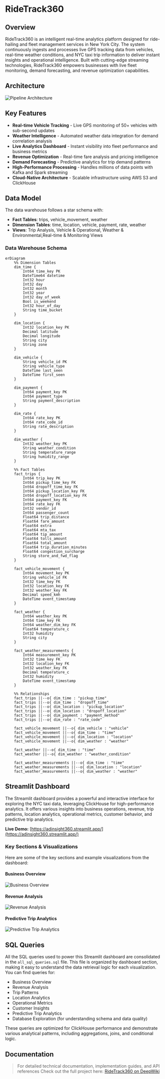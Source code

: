 # RideTrack360

## Overview
RideTrack360 is an intelligent real-time analytics platform designed for ride-hailing and fleet management services in New York City. The system continuously ingests and processes live GPS tracking data from vehicles, real-time weather conditions, and NYC taxi trip information to deliver instant insights and operational intelligence. Built with cutting-edge streaming technologies, RideTrack360 empowers businesses with live fleet monitoring, demand forecasting, and revenue optimization capabilities.

## Architecture
![Pipeline Architecture](data_ingestion/doc/PipelineArchitectur.jpg) 


## Key Features
-  **Real-time Vehicle Tracking** - Live GPS monitoring of 50+ vehicles with sub-second updates
- **Weather Intelligence** - Automated weather data integration for demand correlation analysis  
- **Live Analytics Dashboard** - Instant visibility into fleet performance and business metrics
- **Revenue Optimization** - Real-time fare analysis and pricing intelligence
- **Demand Forecasting** - Predictive analytics for trip demand patterns
- **High-Performance Processing** - Handles millions of data points with Kafka and Spark streaming
- **Cloud-Native Architecture** - Scalable infrastructure using AWS S3 and ClickHouse




## Data Model

The data warehouse follows a star schema with:
- **Fact Tables**: trips, vehicle_movement, weather
- **Dimension Tables**: time, location, vehicle, payment, rate, weather
- **Views**: Trip Analysis, Vehicle & Operational, Weather & Environmental,Real-time & Monitoring Views


### Data Warehouse Schema

```mermaid
erDiagram
    %% Dimension Tables
    dim_time {
        Int64 time_key PK
        DateTime64 datetime
        Int32 hour
        Int32 day
        Int32 month
        Int32 year
        Int32 day_of_week
        Bool is_weekend
        Int32 hour_of_day
        String time_bucket
    }
    
    dim_location {
        Int32 location_key PK
        Decimal latitude
        Decimal longitude
        String city
        String zone
    }
    
    dim_vehicle {
        String vehicle_id PK
        String vehicle_type
        DateTime last_seen
        DateTime first_seen
    }
    
    dim_payment {
        Int64 payment_key PK
        Int64 payment_type
        String payment_description
    }
    
    dim_rate {
        Int64 rate_key PK
        Int64 rate_code_id
        String rate_description
    }
    
    dim_weather {
        Int32 weather_key PK
        String weather_condition
        String temperature_range
        String humidity_range
    }
    
    %% Fact Tables
    fact_trips {
        Int64 trip_key PK
        Int64 pickup_time_key FK
        Int64 dropoff_time_key FK
        Int64 pickup_location_key FK
        Int64 dropoff_location_key FK
        Int64 payment_key FK
        Int64 rate_key FK
        Int32 vendor_id
        Int64 passenger_count
        Float64 trip_distance
        Float64 fare_amount
        Float64 extra
        Float64 mta_tax
        Float64 tip_amount
        Float64 tolls_amount
        Float64 total_amount
        Float64 trip_duration_minutes
        Float64 congestion_surcharge
        String store_and_fwd_flag
    }
    
    fact_vehicle_movement {
        Int64 movement_key PK
        String vehicle_id FK
        Int32 time_key FK
        Int32 location_key FK
        Int32 weather_key FK
        Decimal speed_kmh
        DateTime event_timestamp
    }
    
    fact_weather {
        Int64 weather_key PK
        Int64 time_key FK
        Int64 weather_dim_key FK
        Float64 temperature_c
        Int32 humidity
        String city
    }
    
    fact_weather_measurements {
        Int64 measurement_key PK
        Int32 time_key FK
        Int32 location_key FK
        Int32 weather_key FK
        Decimal temperature_c
        Int32 humidity
        DateTime event_timestamp
    }
    
    %% Relationships
    fact_trips ||--o{ dim_time : "pickup_time"
    fact_trips ||--o{ dim_time : "dropoff_time"
    fact_trips ||--o{ dim_location : "pickup_location"
    fact_trips ||--o{ dim_location : "dropoff_location"
    fact_trips ||--o{ dim_payment : "payment_method"
    fact_trips ||--o{ dim_rate : "rate_code"
    
    fact_vehicle_movement ||--o{ dim_vehicle : "vehicle"
    fact_vehicle_movement ||--o{ dim_time : "time"
    fact_vehicle_movement ||--o{ dim_location : "location"
    fact_vehicle_movement ||--o{ dim_weather : "weather"
    
    fact_weather ||--o{ dim_time : "time"
    fact_weather ||--o{ dim_weather : "weather_condition"
    
    fact_weather_measurements ||--o{ dim_time : "time"
    fact_weather_measurements ||--o{ dim_location : "location"
    fact_weather_measurements ||--o{ dim_weather : "weather"
```
## Streamlit Dashboard

The Streamlit dashboard provides a powerful and interactive interface for exploring the NYC taxi data, leveraging ClickHouse for high-performance analytics. It offers various insights into business operations, revenue, trip patterns, location analytics, operational metrics, customer behavior, and predictive trip analytics.

**Live Demo:** [https://adinsight360.streamlit.app/](https://adinsight360.streamlit.app/)
### Key Sections & Visualizations

Here are some of the key sections and example visualizations from the dashboard:

#### Business Overview 
![Business Overview](data_ingestion\doc\Business_overview.png)

#### Revenue Analysis 
![Revenue Analysis](data_ingestion\doc\Revenue_analysis.png)

#### Predictive Trip Analytics 
![Predictive Trip Analytics](data_ingestion\doc\Predictivetripanalytics.png)




## SQL Queries

All the SQL queries used to power this Streamlit dashboard are consolidated in the `all_sql_queries.sql` file. This file is organized by dashboard section, making it easy to understand the data retrieval logic for each visualization. You can find queries for:

*   Business Overview
*   Revenue Analysis
*   Trip Patterns
*   Location Analytics
*   Operational Metrics
*   Customer Insights
*   Predictive Trip Analytics
*   Database Exploration (for understanding schema and data quality)

These queries are optimized for ClickHouse performance and demonstrate various analytical patterns, including aggregations, joins, and conditional logic.


## Documentation

>For detailed technical documentation, implementation guides, and API references  Check out the full project here: 
[RideTrack360 on DeepWiki](https://deepwiki.com/Anwaribra/RideTrack)



